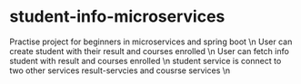 # student-info-microservices
Practise project for beginners in microservices and spring boot \n
User can create student with their result and courses enrolled \n
User can fetch info student with result and courses enrolled \n
student service is connect to two other services result-servcies and cousrse services \n

